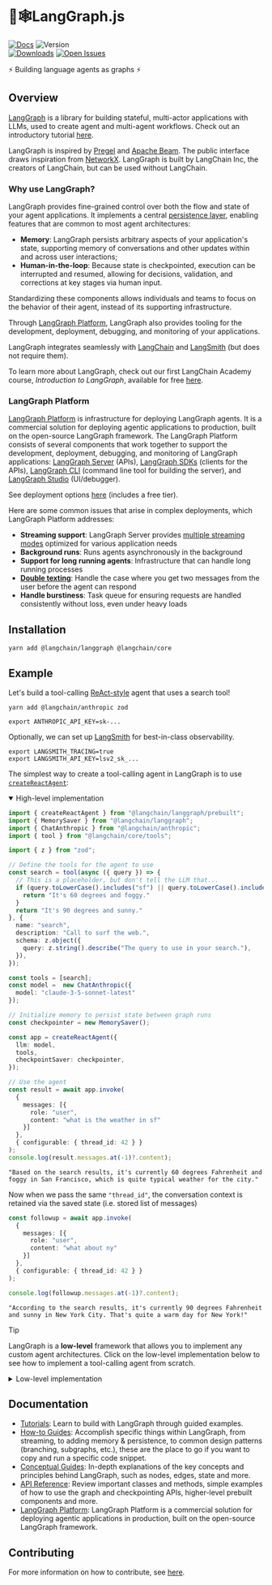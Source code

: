 # 🦜🕸️LangGraph.js

[![Docs](https://img.shields.io/badge/docs-latest-blue)](https://langchain-ai.github.io/langgraphjs/)
![Version](https://img.shields.io/npm/v/@langchain/langgraph?logo=npm)  
[![Downloads](https://img.shields.io/npm/dm/@langchain/langgraph)](https://www.npmjs.com/package/@langchain/langgraph)
[![Open Issues](https://img.shields.io/github/issues-raw/langchain-ai/langgraphjs)](https://github.com/langchain-ai/langgraphjs/issues)

⚡ Building language agents as graphs ⚡

## Overview

[LangGraph](https://langchain-ai.github.io/langgraphjs/) is a library for building
stateful, multi-actor applications with LLMs, used to create agent and multi-agent
workflows. Check out an introductory tutorial [here](https://langchain-ai.github.io/langgraphjs/tutorials/introduction/).


LangGraph is inspired by [Pregel](https://research.google/pubs/pub37252/) and [Apache Beam](https://beam.apache.org/). The public interface draws inspiration from [NetworkX](https://networkx.org/documentation/latest/). LangGraph is built by LangChain Inc, the creators of LangChain, but can be used without LangChain.

### Why use LangGraph?

LangGraph provides fine-grained control over both the flow and state of your
agent applications. It implements a central
[persistence layer](https://langchain-ai.github.io/langgraphjs/concepts/persistence/),
enabling features that are common to most agent architectures:

- **Memory**: LangGraph persists arbitrary aspects of your application's state,
supporting memory of conversations and other updates within and across user
interactions;
- **Human-in-the-loop**: Because state is checkpointed, execution can be interrupted
and resumed, allowing for decisions, validation, and corrections at key stages via
human input.

Standardizing these components allows individuals and teams to focus on the behavior
of their agent, instead of its supporting infrastructure.

Through [LangGraph Platform](../../README.md#langgraph-platform), LangGraph also provides tooling for
the development, deployment, debugging, and monitoring of your applications.

LangGraph integrates seamlessly with
[LangChain](https://js.langchain.com/docs/introduction/) and
[LangSmith](https://docs.smith.langchain.com/) (but does not require them).

To learn more about LangGraph, check out our first LangChain Academy
course, *Introduction to LangGraph*, available for free
[here](https://academy.langchain.com/courses/intro-to-langgraph).

### LangGraph Platform

[LangGraph Platform](https://langchain-ai.github.io/langgraphjs/concepts/langgraph_platform) is infrastructure for deploying LangGraph agents. It is a commercial solution for deploying agentic applications to production, built on the open-source LangGraph framework. The LangGraph Platform consists of several components that work together to support the development, deployment, debugging, and monitoring of LangGraph applications: [LangGraph Server](https://langchain-ai.github.io/langgraphjs/concepts/langgraph_server) (APIs), [LangGraph SDKs](https://langchain-ai.github.io/langgraphjs/concepts/sdk) (clients for the APIs), [LangGraph CLI](https://langchain-ai.github.io/langgraphjs/concepts/langgraph_cli) (command line tool for building the server), and [LangGraph Studio](https://langchain-ai.github.io/langgraphjs/concepts/langgraph_studio) (UI/debugger).

See deployment options [here](https://langchain-ai.github.io/langgraphjs/concepts/deployment_options/)
(includes a free tier).

Here are some common issues that arise in complex deployments, which LangGraph Platform addresses:

- **Streaming support**: LangGraph Server provides [multiple streaming modes](https://langchain-ai.github.io/langgraphjs/concepts/streaming) optimized for various application needs
- **Background runs**: Runs agents asynchronously in the background
- **Support for long running agents**: Infrastructure that can handle long running processes
- **[Double texting](https://langchain-ai.github.io/langgraphjs/concepts/double_texting)**: Handle the case where you get two messages from the user before the agent can respond
- **Handle burstiness**: Task queue for ensuring requests are handled consistently without loss, even under heavy loads

## Installation

```shell
yarn add @langchain/langgraph @langchain/core
```

## Example

Let's build a tool-calling [ReAct-style](https://langchain-ai.github.io/langgraphjs/concepts/agentic_concepts/#react-implementation) agent that uses a search tool!

```shell
yarn add @langchain/anthropic zod
```

```shell
export ANTHROPIC_API_KEY=sk-...
```

Optionally, we can set up [LangSmith](https://docs.smith.langchain.com/) for best-in-class observability.

```shell
export LANGSMITH_TRACING=true
export LANGSMITH_API_KEY=lsv2_sk_...
```

The simplest way to create a tool-calling agent in LangGraph is to use [`createReactAgent`](https://langchain-ai.github.io/langgraphjs/reference/functions/langgraph_prebuilt.createReactAgent.html):

<details open>
  <summary>High-level implementation</summary>

```ts
import { createReactAgent } from "@langchain/langgraph/prebuilt";
import { MemorySaver } from "@langchain/langgraph";
import { ChatAnthropic } from "@langchain/anthropic";
import { tool } from "@langchain/core/tools";

import { z } from "zod";

// Define the tools for the agent to use
const search = tool(async ({ query }) => {
  // This is a placeholder, but don't tell the LLM that...
  if (query.toLowerCase().includes("sf") || query.toLowerCase().includes("san francisco")) {
    return "It's 60 degrees and foggy."
  }
  return "It's 90 degrees and sunny."
}, {
  name: "search",
  description: "Call to surf the web.",
  schema: z.object({
    query: z.string().describe("The query to use in your search."),
  }),
});

const tools = [search];
const model =  new ChatAnthropic({
  model: "claude-3-5-sonnet-latest"
});

// Initialize memory to persist state between graph runs
const checkpointer = new MemorySaver();

const app = createReactAgent({
  llm: model,
  tools,
  checkpointSaver: checkpointer,
});

// Use the agent
const result = await app.invoke(
  {
    messages: [{
      role: "user",
      content: "what is the weather in sf"
    }]
  },
  { configurable: { thread_id: 42 } }
);
console.log(result.messages.at(-1)?.content);
```
```
"Based on the search results, it's currently 60 degrees Fahrenheit and foggy in San Francisco, which is quite typical weather for the city."
```

Now when we pass the same <code>"thread_id"</code>, the conversation context is retained via the saved state (i.e. stored list of messages)

```ts
const followup = await app.invoke(
  {
    messages: [{
      role: "user",
      content: "what about ny"
    }]
  },
  { configurable: { thread_id: 42 } }
);

console.log(followup.messages.at(-1)?.content);
```

```
"According to the search results, it's currently 90 degrees Fahrenheit and sunny in New York City. That's quite a warm day for New York!"
```
</details>

> [!TIP]
> LangGraph is a **low-level** framework that allows you to implement any custom agent
architectures. Click on the low-level implementation below to see how to implement a
tool-calling agent from scratch.

<details>
<summary>Low-level implementation</summary>

```ts
import { AIMessage, BaseMessage, HumanMessage } from "@langchain/core/messages";
import { tool } from "@langchain/core/tools";
import { z } from "zod";
import { ChatAnthropic } from "@langchain/anthropic";
import { StateGraph } from "@langchain/langgraph";
import { MemorySaver, Annotation, messagesStateReducer } from "@langchain/langgraph";
import { ToolNode } from "@langchain/langgraph/prebuilt";

// Define the graph state
// See here for more info: https://langchain-ai.github.io/langgraphjs/how-tos/define-state/
const StateAnnotation = Annotation.Root({
  messages: Annotation<BaseMessage[]>({
    // `messagesStateReducer` function defines how `messages` state key should be updated
    // (in this case it appends new messages to the list and overwrites messages with the same ID)
    reducer: messagesStateReducer,
  }),
});

// Define the tools for the agent to use
const weatherTool = tool(async ({ query }) => {
  // This is a placeholder for the actual implementation
  if (query.toLowerCase().includes("sf") || query.toLowerCase().includes("san francisco")) {
    return "It's 60 degrees and foggy."
  }
  return "It's 90 degrees and sunny."
}, {
  name: "weather",
  description:
    "Call to get the current weather for a location.",
  schema: z.object({
    query: z.string().describe("The query to use in your search."),
  }),
});

const tools = [weatherTool];
const toolNode = new ToolNode(tools);

const model = new ChatAnthropic({
  model: "claude-3-5-sonnet-20240620",
  temperature: 0,
}).bindTools(tools);

// Define the function that determines whether to continue or not
// We can extract the state typing via `StateAnnotation.State`
function shouldContinue(state: typeof StateAnnotation.State) {
  const messages = state.messages;
  const lastMessage = messages[messages.length - 1] as AIMessage;

  // If the LLM makes a tool call, then we route to the "tools" node
  if (lastMessage.tool_calls?.length) {
    return "tools";
  }
  // Otherwise, we stop (reply to the user)
  return "__end__";
}

// Define the function that calls the model
async function callModel(state: typeof StateAnnotation.State) {
  const messages = state.messages;
  const response = await model.invoke(messages);

  // We return a list, because this will get added to the existing list
  return { messages: [response] };
}

// Define a new graph
const workflow = new StateGraph(StateAnnotation)
  .addNode("agent", callModel)
  .addNode("tools", toolNode)
  .addEdge("__start__", "agent")
  .addConditionalEdges("agent", shouldContinue)
  .addEdge("tools", "agent");

// Initialize memory to persist state between graph runs
const checkpointer = new MemorySaver();

// Finally, we compile it!
// This compiles it into a LangChain Runnable.
// Note that we're (optionally) passing the memory when compiling the graph
const app = workflow.compile({ checkpointer });

// Use the Runnable
const finalState = await app.invoke(
  { messages: [new HumanMessage("what is the weather in sf")] },
  { configurable: { thread_id: "42" } }
);

console.log(finalState.messages[finalState.messages.length - 1].content);
```

<b>Step-by-step Breakdown</b>:

<details>
<summary>Initialize the model and tools.</summary>
<ul>
  <li>
    We use <code>ChatAnthropic</code> as our LLM. <strong>NOTE:</strong> we need to make sure the model knows that it has these tools available to call. We can do this by converting the LangChain tools into the format for OpenAI tool calling using the <code>.bindTools()</code> method.
  </li>
  <li>
    We define the tools we want to use - a search tool in our case. It is really easy to create your own tools - see documentation here on how to do that <a href="https://js.langchain.com/docs/how_to/custom_tools">here</a>.
  </li>
</ul>
</details>

<details>
<summary>Initialize graph with state.</summary>

<ul>
    <li>We initialize the graph (<code>StateGraph</code>) by passing state schema with a reducer that defines how the state should be updated. In our case, we want to append new messages to the list and overwrite messages with the same ID, so we use <code>messagesStateReducer</code>.</li>
</ul>
</details>

<details>
<summary>Define graph nodes.</summary>

There are two main nodes we need:

<ul>
    <li>The <code>agent</code> node: responsible for deciding what (if any) actions to take.</li>
    <li>The <code>tools</code> node that invokes tools: if the agent decides to take an action, this node will then execute that action.</li>
</ul>
</details>

<details>
<summary>Define entry point and graph edges.</summary>

First, we need to set the entry point for graph execution - <code>agent</code> node.

Then we define one normal and one conditional edge. Conditional edge means that the destination depends on the contents of the graph's state. In our case, the destination is not known until the agent (LLM) decides.

<ul>
  <li>Conditional edge: after the agent is called, we should either:
    <ul>
      <li>a. Run tools if the agent said to take an action, OR</li>
      <li>b. Finish (respond to the user) if the agent did not ask to run tools</li>
    </ul>
  </li>
  <li>Normal edge: after the tools are invoked, the graph should always return to the agent to decide what to do next</li>
</ul>
</details>

<details>
<summary>Compile the graph.</summary>

<ul>
  <li>
    When we compile the graph, we turn it into a LangChain 
    <a href="https://js.langchain.com/docs/concepts/runnables">Runnable</a>, 
    which automatically enables calling <code>.invoke()</code>, <code>.stream()</code> and <code>.batch()</code> 
    with your inputs
  </li>
  <li>
    We can also optionally pass checkpointer object for persisting state between graph runs, and enabling memory, 
    human-in-the-loop workflows, time travel and more. In our case we use <code>MemorySaver</code> - 
    a simple in-memory checkpointer
  </li>
</ul>
</details>

<details>
<summary>Execute the graph.</summary>

<ol>
  <li>LangGraph adds the input message to the internal state, then passes the state to the entrypoint node, <code>"agent"</code>.</li>
  <li>The <code>"agent"</code> node executes, invoking the chat model.</li>
  <li>The chat model returns an <code>AIMessage</code>. LangGraph adds this to the state.</li>
  <li>Graph cycles the following steps until there are no more <code>tool_calls</code> on <code>AIMessage</code>:
    <ul>
      <li>If <code>AIMessage</code> has <code>tool_calls</code>, <code>"tools"</code> node executes</li>
      <li>The <code>"agent"</code> node executes again and returns <code>AIMessage</code></li>
    </ul>
  </li>
  <li>Execution progresses to the special <code>END</code> value and outputs the final state. And as a result, we get a list of all our chat messages as output.</li>
</ol>
</details>

</details>

## Documentation

* [Tutorials](https://langchain-ai.github.io/langgraphjs/tutorials/): Learn to build with LangGraph through guided examples.
* [How-to Guides](https://langchain-ai.github.io/langgraphjs/how-tos/): Accomplish specific things within LangGraph, from streaming, to adding memory & persistence, to common design patterns (branching, subgraphs, etc.), these are the place to go if you want to copy and run a specific code snippet.
* [Conceptual Guides](https://langchain-ai.github.io/langgraphjs/concepts/high_level/): In-depth explanations of the key concepts and principles behind LangGraph, such as nodes, edges, state and more.
* [API Reference](https://langchain-ai.github.io/langgraphjs/reference/): Review important classes and methods, simple examples of how to use the graph and checkpointing APIs, higher-level prebuilt components and more.
* [LangGraph Platform](https://langchain-ai.github.io/langgraphjs/concepts/#langgraph-platform): LangGraph Platform is a commercial solution for deploying agentic applications in production, built on the open-source LangGraph framework.

## Contributing

For more information on how to contribute, see [here](https://github.com/langchain-ai/langgraphjs/blob/main/CONTRIBUTING.md).
